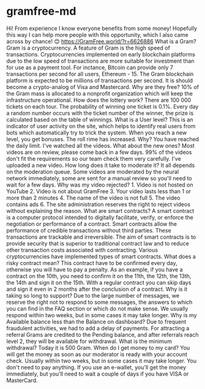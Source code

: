 # gramfree-md
Hi! From experience I know everyone benefits from some money! Hopefully this way I can help more people with this opportunity, which I also came across by chance! 😊 https://GramFree.world/?r=6626886 What is a Gram? Gram is a cryptocurrency. A feature of Gram is the high speed of transactions. Cryptocurrencies implemented on early blockchain platforms due to the low speed of transactions are more suitable for investment than for use as a payment tool. For inctance, Bitcoin can provide only 7 transactions per second for all users, Ethereum - 15. The Gram blockchain platform is expected to be millions of transactions per second. It is should become a crypto-analog of Visa and Mastercard. Why are they free? 10% of the Gram mass is allocated to a nonprofit organization which will keep the infrastructure operational. How does the lottery work? There are 100 000 tickets on each tour. The probability of winning one ticket is 0.1%. Every day a random number occurs with the ticket number of the winner, the prize is calculated based on the table of winnings. What is a User level? This is an indicator of user activity on the site, which helps to identify real users from bots which automatically try to trick the system. When you reach a new level, you get bonuses. The roll rime has increased. Why? You have reached the daily limit. I've watched all the videos. What about the new ones? Most videos are on review, please come back in a few days. 99% of the videos don't fit the requirements so our team check them very carefully. I've uploaded a new video. How long does it take to moderate it? It all depends on the moderation queue. Some videos are moderated by the neural network immediately, some are sent for a manual review so you'll need to wait for a few days. Why was my video rejected? 1. Video is not hosted on YouTube 2. Video is not about GramFree 3. Your video lasts less than 1 or more than 2 minutes 4. The name of the video is not full 5. The video contains ads 6. The site administration reserves the right to reject videos without explaining the reason. What are smart contracts? A smart contract is a computer protocol intended to digitally facilitate, verify, or enforce the negotiation or performance of a contract. Smart contracts allow the performance of credible transactions without third parties. These transactions are trackable and irreversible. The aim of smart contracts is to provide security that is superior to traditional contract law and to reduce other transaction costs associated with contracting. Various cryptocurrencies have implemented types of smart contracts. What does a risky contract mean? This contract have to be confirmed every day, otherwise you will have to pay a penalty. As an example, if you have a contract on the 10th, you need to confirm it on the 11th, the 12th, the 13th, the 14th and sign it on the 15th. With a regular contract you can skip days and sign it even in 2 months after the conclusion of a contract. Why is it taking so long to support? Due to the large number of messages, we reserve the right not to respond to some messages, the answers to which you can find in the FAQ section or which do not make sense. We usually respond within two weeks, but in some cases it may take longer. Why is my Available balance less than the Balance on dashboard? Due to frequent fraudulent activities, we had to add a delay of payments. For attracting a referral Grams are credited to the Pending balance, and after referrals reach level 2, they will be available for withdrawal. What is the minimum withdrawal? Today it is 500 Gram. When do I get money to my card? You will get the money as soon as our moderator is ready with your account check. Usually within two weeks, but in some cases it may take longer. You don't need to pay anything. If you use an e-wallet, you'll get the money immediately, but you'll need to wait a couple of days if you have VISA or MasterCard.
